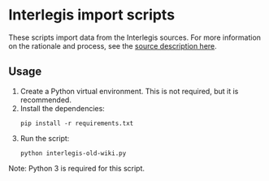 # Interlegis import scripts

These scripts import data from the Interlegis sources. For more information on the rationale
and process, see the
[source description here](../../../sources/interlegis/README.md).

## Usage

1. Create a Python virtual environment. This is not required, but it is
   recommended.
2. Install the dependencies:
   ```
   pip install -r requirements.txt
   ```
3. Run the script:
   ```
   python interlegis-old-wiki.py
   ```

Note: Python 3 is required for this script.
